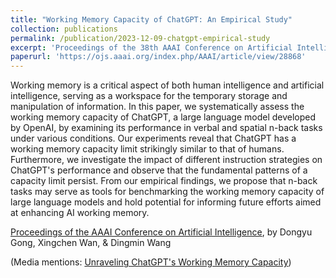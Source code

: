 ```yaml
---
title: "Working Memory Capacity of ChatGPT: An Empirical Study"
collection: publications
permalink: /publication/2023-12-09-chatgpt-empirical-study
excerpt: 'Proceedings of the 38th AAAI Conference on Artificial Intelligence (AAAI-24)'
paperurl: 'https://ojs.aaai.org/index.php/AAAI/article/view/28868'
---
```

Working memory is a critical aspect of both human intelligence and artificial intelligence, serving as a workspace for the temporary storage and manipulation of information. In this paper, we systematically assess the working memory capacity of ChatGPT, a large language model developed by OpenAI, by examining its performance in verbal and spatial n-back tasks under various conditions. Our experiments reveal that ChatGPT has a working memory capacity limit strikingly similar to that of humans. Furthermore, we investigate the impact of different instruction strategies on ChatGPT's performance and observe that the fundamental patterns of a capacity limit persist. From our empirical findings, we propose that n-back tasks may serve as tools for benchmarking the working memory capacity of large language models and hold potential for informing future efforts aimed at enhancing AI working memory.

[Proceedings of the AAAI Conference on Artificial Intelligence](https://ojs.aaai.org/index.php/AAAI/article/view/28868), by Dongyu Gong, Xingchen Wan, & Dingmin Wang



(Media mentions: [Unraveling ChatGPT's Working Memory Capacity](https://www.azoai.com/news/20230709/Unraveling-ChatGPTs-Working-Memory-Capacity.aspx))
